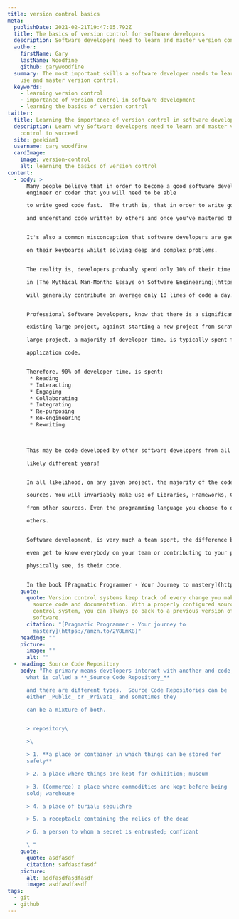 ```yaml
---
title: version control basics
meta:
  publishDate: 2021-02-21T19:47:05.792Z
  title: The basics of version control for software developers
  description: Software developers need to learn and master version control to succeed
  author:
    firstName: Gary
    lastName: Woodfine
    github: garywoodfine
  summary: The most important skills a software developer needs to learn is how to
    use and master version control.
  keywords:
    - learning version control
    - importance of version control in software development
    - learning the basics of version control
twitter:
  title: Learning the importance of version control in software development
  description: Learn why Software developers need to learn and master version
    control to succeed
  site: geekiam1
  username: gary_woodfine
  cardImage:
    image: version-control
    alt: learning the basics of version control
content:
  - body: >
      Many people believe that in order to become a good software developer,
      engineer or coder that you will need to be able 

      to write good code fast.  The truth is, that in order to write good code, you first need to be able read, comprehend

      and understand code written by others and once you've mastered that you need to be able to collaborate effectively with people, who it is quite possible you will never meet. 


      It's also a common misconception that software developers are geeks or hackers working in isolation tapping furiously 

      on their keyboards whilst solving deep and complex problems.  


      The reality is, developers probably spend only 10% of their time actually writing code.   This fact, is also discussed 

      in [The Mythical Man-Month: Essays on Software Engineering](https://amzn.to/2UVut64), whereby the average developer

      will generally contribute on average only 10 lines of code a day.  


      Professional Software Developers, know that there is a significant difference in rate between adding new lines of code to an

      existing large project, against starting a new project from scratch.  The difference being that when adding new lines to 

      large project, a majority of developer time, is typically spent figuring out relationships between constituent parts of the

      application code.  


      Therefore, 90% of developer time, is spent:
       * Reading
       * Interacting
       * Engaging
       * Collaborating
       * Integrating
       * Re-purposing
       * Re-engineering
       * Rewriting 


       
      This may be code developed by other software developers from all over the world, from different companies and more than

      likely different years!


      In all likelihood, on any given project, the majority of the code contained in it, will be code from many different 

      sources. You will invariably make use of Libraries, Frameworks, Components, Shared Code and at time Copy and Pasted code

      from other sources. Even the programming language you choose to develop your software is based on code developed by

      others.


      Software development, is very much a team sport, the difference being that in all probability you will never meet or 

      even get to know everybody on your team or contributing to your project.  The only aspect of those people you're ever going to 

      physically see, is their code.


      In the book [Pragmatic Programmer - Your Journey to mastery](https://amzn.to/2V8LmK8) - [Read Review](https://garywoodfine.com/book-review-the-pragmatic-programmer/) the authors also stress the importance of learning how to use Version Control Systems, as a virtual project wide time machine to enable you to view and return your project to a state when it actually was able to compile and run!
    quote:
      quote: Version control systems keep track of every change you make in your
        source code and documentation. With a properly configured source code
        control system, you can always go back to a previous version of your
        software.
      citation: "[Pragmatic Programmer - Your journey to
        mastery](https://amzn.to/2V8LmK8)"
    heading: ""
    picture:
      image: ""
      alt: ""
  - heading: Source Code Repository
    body: "The primary means developers interact with another and code, is through
      what is called a **_Source Code Repository_**

      and there are different types.  Source Code Repositories can be
      either _Public_ or _Private_ and sometimes they

      can be a mixture of both.


      > repository\ 

      >\ 

      > 1. **a place or container in which things can be stored for
      safety**

      > 2. a place where things are kept for exhibition; museum

      > 3. (Commerce) a place where commodities are kept before being
      sold; warehouse

      > 4. a place of burial; sepulchre

      > 5. a receptacle containing the relics of the dead

      > 6. a person to whom a secret is entrusted; confidant

      \ "
    quote:
      quote: asdfasdf
      citation: safdasdfasdf
    picture:
      alt: asdfasdfasdfasdf
      image: asdfasdfasdf
tags:
  - git
  - github
---
```

